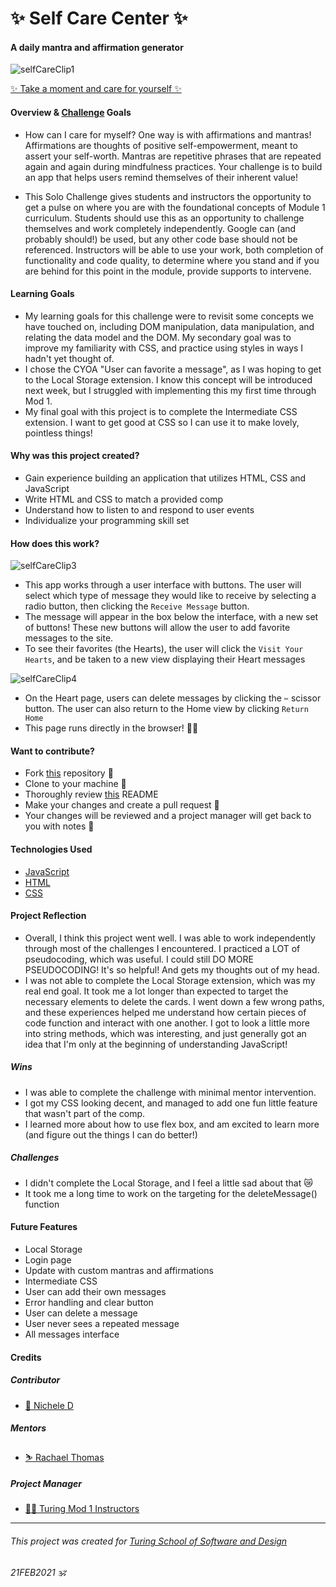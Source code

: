 # ✨ Self Care Center ✨
#### A daily mantra and affirmation generator

![selfCareClip1](https://user-images.githubusercontent.com/63027000/108650575-19f2ab00-747d-11eb-8866-4af2e71c297b.gif)


[✨ Take a moment and care for yourself ✨](https://nichelicorn.github.io/self-care-center/)

#### Overview & [Challenge](https://frontend.turing.io/projects/module-1/self-care-center.html) Goals
- How can I care for myself? One way is with affirmations and mantras! Affirmations are thoughts of positive self-empowerment, meant to assert your self-worth. Mantras are repetitive phrases that are repeated again and again during mindfulness practices. Your challenge is to build an app that helps users remind themselves of their inherent value!

- This Solo Challenge gives students and instructors the opportunity to get a pulse on where you are with the foundational concepts of Module 1 curriculum. Students should use this as an opportunity to challenge themselves and work completely independently. Google can (and probably should!) be used, but any other code base should not be referenced. Instructors will be able to use your work, both completion of functionality and code quality, to determine where you stand and if you are behind for this point in the module, provide supports to intervene.

#### Learning Goals
- My learning goals for this challenge were to revisit some concepts we have touched on, including DOM manipulation, data manipulation, and relating the data model and the DOM. My secondary goal was to improve my familiarity with CSS, and practice using styles in ways I hadn't yet thought of.
- I chose the CYOA "User can favorite a message", as I was hoping to get to the Local Storage extension. I know this concept will be introduced next week, but I struggled with implementing this my first time through Mod 1.
- My final goal with this project is to complete the Intermediate CSS extension. I want to get good at CSS so I can use it to make lovely, pointless things!

#### Why was this project created?
- Gain experience building an application that utilizes HTML, CSS and JavaScript
- Write HTML and CSS to match a provided comp
- Understand how to listen to and respond to user events
- Individualize your programming skill set

#### How does this work?

![selfCareClip3](https://user-images.githubusercontent.com/63027000/108650623-34c51f80-747d-11eb-92d2-4513bbf45dfd.gif)

- This app works through a user interface with buttons. The user will select which type of message they would like to receive by selecting a radio button, then clicking the `Receive Message` button.
- The message will appear in the box below the interface, with a new set of buttons! These new buttons will allow the user to add favorite messages to the site.
- To see their favorites (the Hearts), the user will click the `Visit Your Hearts`, and be taken to a new view displaying their Heart messages

![selfCareClip4](https://user-images.githubusercontent.com/63027000/108650663-4c9ca380-747d-11eb-8f03-7a78bf8b26f7.gif)

- On the Heart page, users can delete messages by clicking the `✂️` scissor button. The user can also return to the Home view by clicking `Return Home`
- This page runs directly in the browser! 👩‍💻

#### Want to contribute?
- Fork [this](https://github.com/nichelicorn/self-care-center) repository 🍴
- Clone to your machine 🤖
- Thoroughly review [this](https://github.com/turingschool-examples/self-care-center) README
- Make your changes and create a pull request 🥺
- Your changes will be reviewed and a project manager will get back to you with notes 📝

#### Technologies Used
- [JavaScript](https://developer.mozilla.org/en-US/docs/Web/javascript)
- [HTML](https://developer.mozilla.org/en-US/docs/Web/HTML)
- [CSS](https://developer.mozilla.org/en-US/docs/Web/CSS)

#### Project Reflection
- Overall, I think this project went well. I was able to work independently through most of the challenges I encountered. I practiced a LOT of pseudocoding, which was useful. I could still DO MORE PSEUDOCODING! It's so helpful! And gets my thoughts out of my head.
- I was not able to complete the Local Storage extension, which was my real end goal. It took me a lot longer than expected to target the necessary elements to delete the cards. I went down a few wrong paths, and these experiences helped me understand how certain pieces of code function and interact with one another. I got to look a little more into string methods, which was interesting, and just generally got an idea that I'm only at the beginning of understanding JavaScript!

##### Wins
- I was able to complete the challenge with minimal mentor intervention.
- I got my CSS looking decent, and managed to add one fun little feature that wasn't part of the comp.
- I learned more about how to use flex box, and am excited to learn more (and figure out the things I can do better!)

##### Challenges
- I didn't complete the Local Storage, and I feel a little sad about that 😿
- It took me a long time to work on the targeting for the deleteMessage() function

#### Future Features
- Local Storage
- Login page
- Update with custom mantras and affirmations
- Intermediate CSS
- User can add their own messages
- Error handling and clear button
- User can delete a message
- User never sees a repeated message
- All messages interface

#### Credits
##### Contributor
- [🌿 Nichele D](https://github.com/nichelicorn)
##### Mentors
- [⛷ Rachael Thomas](https://github.com/rachael-t)
##### Project Manager
- [👩‍🏫 Turing Mod 1 Instructors](https://frontend.turing.io/lessons/)

**************************************************************************

###### This project was created for [Turing School of Software and Design](https://turing.io/)
###### 21FEB2021 🕉
